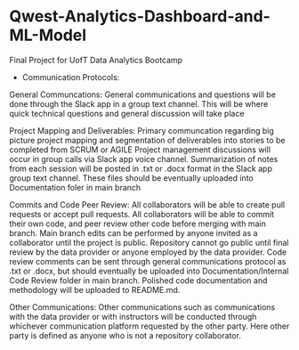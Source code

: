 # Qwest-Analytics-Dashboard-and-ML-Model
Final Project for UofT Data Analytics Bootcamp

* Communication Protocols:

General Communcations: General communications and questions will be done through the Slack app in a group text channel. This will be where quick technical questions and general discussion will take place

Project Mapping and Deliverables: Primary communcation regarding big picture project mapping and segmentation of deliverables into stories to be completed from SCRUM or AGILE Project management discussions will occur in group calls via Slack app voice channel.  Summarization of notes from each session will be posted in .txt or .docx format in the Slack app group text channel. These files should be eventually uploaded into Documentation foler in main branch

Commits and Code Peer Review: All collaborators will be able to create pull requests or accept pull requests. All collaborators will be able to commit their own code, and peer review other code before merging with main branch. Main branch edits can be performed by anyone invited as a collaborator until the project is public. Repository cannot go public until final review by the data provider or anyone employed by the data provider. Code review comments can be sent through general communications protocol as .txt or .docx, but should eventually be uploaded into Documentation/Internal Code Review folder in main branch.  Polished code documentation and methodology will be uploaded to README.md.

Other Communications: Other communications such as communications with the data provider or with instructors will be conducted through whichever communication platform requested by the other party. Here other party is defined as anyone who is not a repository collaborator.



